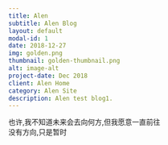 ```yaml
---
title: Alen
subtitle: Alen Blog
layout: default
modal-id: 1
date: 2018-12-27
img: golden.png
thumbnail: golden-thumbnail.png
alt: image-alt
project-date: Dec 2018
client: Alen Home
category: Alen Site
description: Alen test blog1.
---
```


也许,我不知道未来会去向何方,但我愿意一直前往<br/>
没有方向,只是暂时
